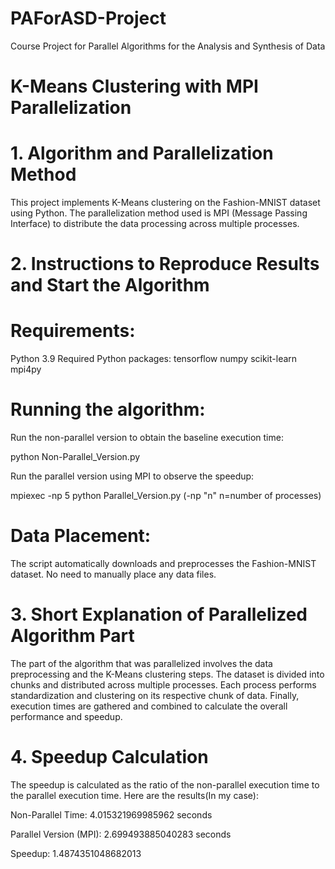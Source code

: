 # PAForASD-Project
Course Project for Parallel Algorithms for the Analysis and Synthesis of Data

# K-Means Clustering with MPI Parallelization

# 1. Algorithm and Parallelization Method
This project implements K-Means clustering on the Fashion-MNIST dataset using Python. The parallelization method used is MPI (Message Passing Interface) to distribute the data processing across multiple processes.

# 2. Instructions to Reproduce Results and Start the Algorithm

# Requirements:

Python 3.9
Required Python packages:
tensorflow
numpy
scikit-learn
mpi4py

# Running the algorithm:

Run the non-parallel version to obtain the baseline execution time:

python Non-Parallel_Version.py

Run the parallel version using MPI to observe the speedup:

mpiexec -np 5 python Parallel_Version.py (-np "n" n=number of processes)

# Data Placement:
The script automatically downloads and preprocesses the Fashion-MNIST dataset. No need to manually place any data files.

# 3. Short Explanation of Parallelized Algorithm Part
The part of the algorithm that was parallelized involves the data preprocessing and the K-Means clustering steps. The dataset is divided into chunks and distributed across multiple processes. Each process performs standardization and clustering on its respective chunk of data. Finally, execution times are gathered and combined to calculate the overall performance and speedup.

# 4. Speedup Calculation
The speedup is calculated as the ratio of the non-parallel execution time to the parallel execution time. Here are the results(In my case):

Non-Parallel Time: 4.015321969985962 seconds

Parallel Version (MPI): 2.699493885040283 seconds

Speedup: 1.4874351048682013
